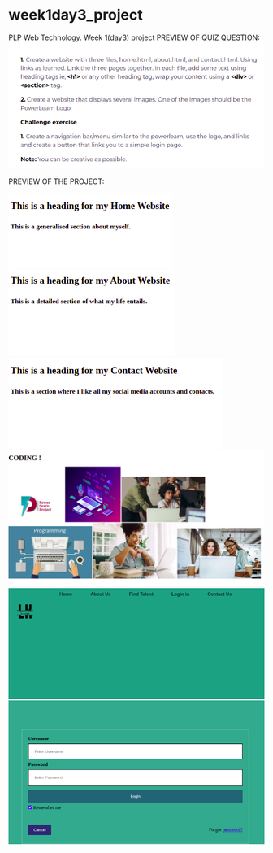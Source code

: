 # week1day3_project
PLP Web Technology. Week 1(day3) project
PREVIEW OF QUIZ QUESTION:
![QUESTION](images/week1day3_project_screenshot1.png)

PREVIEW OF THE PROJECT: 

![SCREENSHOT2](images/week1day3_project_screenshot2.png)
![SCREENSHOT3](images/week1day3_project_screenshot3.png)
![SCREENSHOT4](images/week1day3_project_screenshot4.png)
![SCREENSHOT5](images/week1day3_project_screenshot5.png)
![SCREENSHOT6](images/week1day3_project_screenshot6.png)
![SCREENSHOT7](images/week1day3_project_screenshot7.png)
